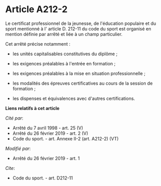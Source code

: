 # Article A212-2

Le certificat professionnel de la jeunesse, de l'éducation populaire et du sport mentionné à l' article D. 212-11 du code du
sport est organisé en mention définie par arrêté et liée à un champ particulier.

Cet arrêté précise notamment :

- les unités capitalisables constitutives du diplôme ;

- les exigences préalables à l'entrée en formation ;

- les exigences préalables à la mise en situation professionnelle ;

- les modalités des épreuves certificatives au cours de la session de formation ;

- les dispenses et équivalences avec d'autres certifications.

**Liens relatifs à cet article**

_Cité par_:

  - Arrêté du 7 avril 1998 - art. 25 (V)
  - Arrêté du 26 février 2019 - art. 2 (V)
  - Code du sport. - art. Annexe II-2 (art. A212-2) (VT)

_Modifié par_:

  - Arrêté du 26 février 2019 - art. 1

_Cite_:

  - Code du sport. - art. D212-11
